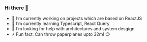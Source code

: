### Hi there 👋
- 🔭 I’m currently working on projects which are based on ReactJS
- 🌱 I’m currently learning Typescript, React Query
- 🤔 I’m looking for help with architectures and system desgign
- ⚡ Fun fact: Can throw paperplanes upto 32m! 😉


<!--
**theshakeabhi/theshakeabhi** is a ✨ _special_ ✨ repository because its `README.md` (this file) appears on your GitHub profile.

Here are some ideas to get you started:

- 🔭 I’m currently working on ...
- 🌱 I’m currently learning ...
- 👯 I’m looking to collaborate on ...
- 🤔 I’m looking for help with ...
- 💬 Ask me about ...
- 📫 How to reach me: ...
- 😄 Pronouns: ...
- ⚡ Fun fact: ...
-->
